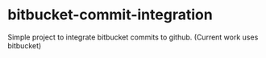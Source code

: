 # bitbucket-commit-integration
Simple project to integrate bitbucket commits to github. (Current work uses bitbucket)
